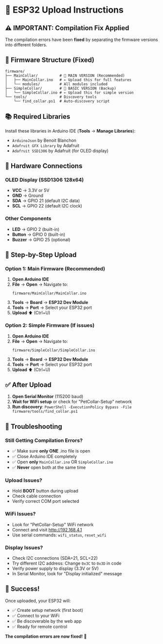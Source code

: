 # 🚀 ESP32 Upload Instructions

## ⚠️ IMPORTANT: Compilation Fix Applied

The compilation errors have been **fixed** by separating the firmware versions into different folders.

## 📁 Firmware Structure (Fixed)

```
firmware/
├── MainCollar/          # 🎯 MAIN VERSION (Recommended)
│   ├── MainCollar.ino   # ← Upload this for full features
│   └── modules/         # All modules included
├── SimpleCollar/        # 🔧 BASIC VERSION (Backup)
│   └── SimpleCollar.ino # ← Upload this for simple version
└── tools/               # Discovery tools
    └── find_collar.ps1  # Auto-discovery script
```

## 📚 Required Libraries

Install these libraries in Arduino IDE (**Tools** → **Manage Libraries**):
- `ArduinoJson` by Benoit Blanchon
- `Adafruit GFX Library` by Adafruit  
- `Adafruit SSD1306` by Adafruit (for OLED display)

## 🔌 Hardware Connections

### OLED Display (SSD1306 128x64)
- **VCC** → 3.3V or 5V
- **GND** → Ground
- **SDA** → GPIO 21 (default I2C data)
- **SCL** → GPIO 22 (default I2C clock)

### Other Components
- **LED** → GPIO 2 (built-in)
- **Button** → GPIO 0 (built-in)
- **Buzzer** → GPIO 25 (optional)

## 🎯 Step-by-Step Upload

### **Option 1: Main Firmware (Recommended)**

1. **Open Arduino IDE**
2. **File** → **Open** → Navigate to:
   ```
   firmware/MainCollar/MainCollar.ino
   ```
3. **Tools** → **Board** → **ESP32 Dev Module**
4. **Tools** → **Port** → Select your ESP32 port
5. **Upload** ⬆️ (Ctrl+U)

### **Option 2: Simple Firmware (If issues)**

1. **Open Arduino IDE**
2. **File** → **Open** → Navigate to:
   ```
   firmware/SimpleCollar/SimpleCollar.ino
   ```
3. **Tools** → **Board** → **ESP32 Dev Module**
4. **Tools** → **Port** → Select your ESP32 port
5. **Upload** ⬆️ (Ctrl+U)

## ✅ After Upload

1. **Open Serial Monitor** (115200 baud)
2. **Wait for WiFi setup** or check for "PetCollar-Setup" network
3. **Run discovery**: `PowerShell -ExecutionPolicy Bypass -File firmware/tools/find_collar.ps1`

## 🔧 Troubleshooting

### **Still Getting Compilation Errors?**
- ✅ Make sure **only ONE** .ino file is open
- ✅ Close Arduino IDE completely
- ✅ Open **only** `MainCollar.ino` OR `SimpleCollar.ino`
- ✅ **Never** open both at the same time

### **Upload Issues?**
- Hold **BOOT** button during upload
- Check cable connection
- Verify correct COM port selected

### **WiFi Issues?**
- Look for "PetCollar-Setup" WiFi network
- Connect and visit http://192.168.4.1
- Use serial commands: `wifi_status`, `reset_wifi`

### **Display Issues?**
- Check I2C connections (SDA=21, SCL=22)
- Try different I2C address: Change `0x3C` to `0x3D` in code
- Verify power supply to display (3.3V or 5V)
- In Serial Monitor, look for "Display initialized" message

## 🎉 Success!

Once uploaded, your ESP32 will:
- ✅ Create setup network (first boot)
- ✅ Connect to your WiFi
- ✅ Be discoverable by the web app
- ✅ Ready for remote control

**The compilation errors are now fixed!** 🎉 